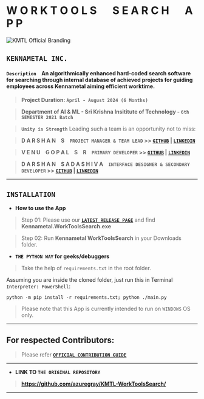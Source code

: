 # **W O R K T O O L S &emsp; S E A R C H &emsp; A P P**

![KMTL Official Branding](https://raw.githubusercontent.com/azuregray/KMTL-WorkToolsSearch/main/Assets/BrandLogo-KMTL.jpeg)
## **`KENNAMETAL INC.`**

#### `Description` &ensp; An algorithmically enhanced hard-coded search software for searching through internal database of achieved projects for guiding employees across Kennametal aiming efficient worktime.

> **Project Duration: `April - August 2024 (6 Months)`**

> **Department of AI & ML - Sri Krishna Insititute of Technology - `6th SEMESTER 2021 Batch`**

> **`Unity is Strength`** Leading such a team is an opportunity not to miss:

> **D A R S H A N &ensp; S &ensp; `PROJECT MANAGER & TEAM LEAD` >> [**`GITHUB`**](https://github.com/azuregray/) | [**`LINKEDIN`**](https://linkedin.com/in/arcticblue)**

> **V E N U &ensp; G O P A L &ensp; S &ensp; R &ensp; `PRIMARY DEVELOPER` >> [**`GITHUB`**](https://github.com/srvenu) | [**`LINKEDIN`**](https://www.linkedin.com/in/venu-s-raj)**

> **D A R S H A N &ensp; S A D A S H I V A  &ensp; `INTERFACE DESIGNER & SECONDARY DEVELOPER` >> [**`GITHUB`**](https://github.com/darshansadashiva) | [**`LINKEDIN`**](http://linkedin.com/in/darshansadashiva)**

---
## **`INSTALLATION`**
- **How to use the App**
> Step 01: Please use our [**`LATEST RELEASE PAGE`**](https://github.com/azuregray/KMTL-WorkToolsSearch/releases/latest) and find **Kennametal.WorkToolsSearch.exe**

> Step 02: Run **Kennametal WorkToolsSearch** in your Downloads folder.


- **`THE PYTHON WAY` for geeks/debuggers**

> Take the help of `requirements.txt` in the root folder.

Assuming you are inside the cloned folder, just run this in Terminal `Interpreter: PowerShell`:
```
python -m pip install -r requirements.txt; python ./main.py
```

> Please note that this App is currently intended to run on `WINDOWS` OS only.
---
## **For respected Contributors:**
> Please refer [**`OFFICIAL CONTRIBUTION GUIDE`**](https://docs.github.com/en/get-started/exploring-projects-on-github/contributing-to-a-project)
---
- **LINK TO `THE ORIGINAL REPOSITORY`**

> **https://github.com/azuregray/KMTL-WorkToolsSearch/**

---
